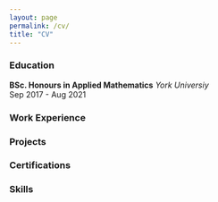 ```yaml
---
layout: page
permalink: /cv/
title: "CV"
---
```



### Education
**BSc. Honours in Applied Mathematics**
_York Universiy_  
Sep 2017 - Aug 2021  

### Work Experience



### Projects


### Certifications


### Skills
